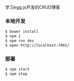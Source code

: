 
学习egg.js开发的CRUD博客

### 本地开发

```bash
$ bower install
$ npm i
$ npm run dev
$ open http://localhost:7001/
```

### 部署

```bash
$ npm start
$ npm stop
```
